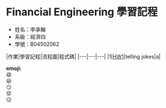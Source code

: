 # Financial Engineering 學習記程
* 姓名：李承翰  
* 系級：經濟四  
* 學號：B04502062  

|作業|學習記程|流程圖|程式碼| 
|---|---|---|
|1|[HW1](https://github.com/PrinceJonathan/Financial_Engineering/tree/master/HW1)|telling jokes|a|

**emoji:**  
:smile:  
:smiley:  
:smirk:  
:worried:  
:expressionless:  
